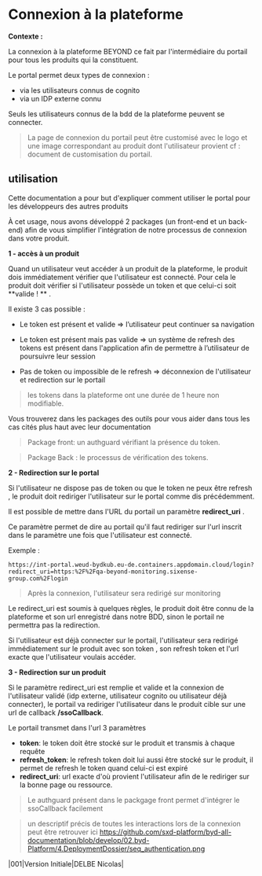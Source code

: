 # Connexion à la plateforme

**Contexte :**

La connexion à la plateforme BEYOND ce fait par l'intermédiaire du portail pour tous les produits qui la constituent.

Le portal permet deux types de connexion :
- via les utilisateurs connus de cognito
- via un IDP externe connu


Seuls les utilisateurs connus de la bdd de la plateforme peuvent se connecter.

> La page de connexion du portail peut être customisé avec le logo et une image correspondant au produit dont l'utilisateur provient cf : document de customisation du portail.

## utilisation

Cette documentation a pour but d'expliquer comment utiliser le portal pour les développeurs des autres produits

À cet usage, nous avons développé 2 packages (un front-end et un back-end) afin de vous simplifier l'intégration de notre processus de connexion dans votre produit.

**1 - accès à un produit**

Quand un utilisateur veut accéder à un produit de la plateforme, le produit dois immédiatement vérifier que l'utilisateur est connecté. Pour cela le produit doit vérifier si l'utilisateur possède un token et que celui-ci soit **valide ! ** .

Il existe 3 cas possible :

- Le token est présent et valide => l’utilisateur peut continuer sa navigation

- Le token est présent mais pas valide => un système de refresh des tokens est présent dans l'application afin de permettre à l’utilisateur de poursuivre leur session

- Pas de token ou impossible de le refresh => déconnexion de l'utilisateur et redirection sur le portail

> les tokens dans la plateforme ont une durée de 1 heure non modifiable.


Vous trouverez dans les packages des outils pour vous aider dans tous les cas cités plus haut avec leur documentation

>Package front: un authguard vérifiant la présence du token.

>Package Back : le processus de vérification des tokens.

**2 - Redirection sur le portal**

Si l'utilisateur ne dispose pas de token ou que le token ne peux être refresh , le produit doit rediriger l'utilisateur sur le portal comme dis précédemment.

Il est possible de mettre dans l'URL du portail un paramètre **redirect_uri** .

Ce paramètre permet de dire au portail qu'il faut rediriger sur l'url inscrit dans le paramètre une fois que l'utilisateur est connecté.

Exemple :

    https://int-portal.weud-bydkub.eu-de.containers.appdomain.cloud/login?redirect_uri=https:%2F%2Fqa-beyond-monitoring.sixense-group.com%2Flogin

> Après la connexion, l'utilisateur sera redirigé sur monitoring

Le redirect_uri est soumis à quelques règles, le produit doit être connu de la plateforme et son url enregistré dans notre BDD, sinon le portail ne permettra pas la redirection.

Si l'utilisateur est déjà connecter sur le portail, l'utilisateur sera redirigé immédiatement sur le produit avec son token , son refresh token et l'url exacte que l'utilisateur voulais accéder.

**3 - Redirection sur un produit**

Si le paramètre redirect_uri est remplie et valide et la connexion de l'utilisateur validé (idp externe, utilisateur cognito ou utilisateur déjà connecter), le portail va rediriger l'utilisateur dans le produit cible sur une url de callback **/ssoCallback**.

Le portail transmet dans l'url 3 paramètres

- **token**: le token doit être stocké sur le produit et transmis à chaque requête
- **refresh_token**: le refresh token doit lui aussi être stocké sur le produit, il permet de refresh le token quand celui-ci est expiré
- **redirect_uri**: url exacte d'où provient l'utilisateur afin de le rediriger sur la bonne page ou ressource.

> Le authguard présent dans le packgage front permet d'intégrer le ssoCallback facilement

> un descriptif précis de toutes les interactions lors de la connexion peut être retrouver ici
https://github.com/sxd-platform/byd-all-documentation/blob/develop/02.byd-Platform/4.DeploymentDossier/seq_authentication.png

|001|Version Initiale|DELBE Nicolas|
